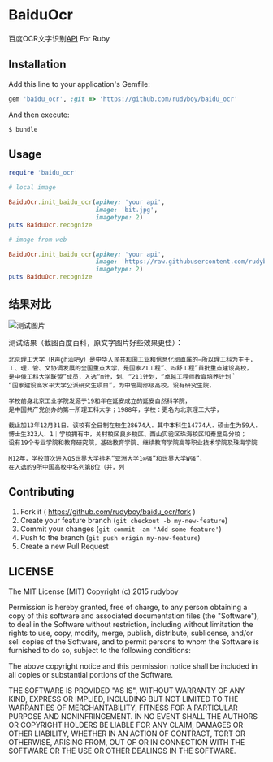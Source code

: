 # BaiduOcr

百度OCR文字识别[API](http://apistore.baidu.com/apiworks/servicedetail/146.html) For Ruby

## Installation

Add this line to your application's Gemfile:

```ruby
gem 'baidu_ocr', :git => 'https://github.com/rudyboy/baidu_ocr'
```

And then execute:

    $ bundle


## Usage

``` ruby
require 'baidu_ocr'

# local image

BaiduOcr.init_baidu_ocr(apikey: 'your api',
                        image: 'bit.jpg', 
                        imagetype: 2)
puts BaiduOcr.recognize

# image from web

BaiduOcr.init_baidu_ocr(apikey: 'your api',
                        image: 'https://raw.githubusercontent.com/rudyboy/baidu_ocr/master/examples/bit.jpg', 
                        imagetype: 2)
puts BaiduOcr.recognize
```

## 结果对比

![测试图片](https://github.com/rudyboy/baidu_ocr/blob/master/examples/bit.jpg?raw=true) 

测试结果（截图百度百科，原文字图片好些效果更佳）：

```
北京理工大学（R声gh汕吧y）是中华人民共和国工业和信息化部直属的―所以理工科为主干，
工、理，管、文协调发展的全国重点大学，是国家21工程”、吗舒工程”首批重点建设高校，
是中俄工科大学联盟”成员，入选“m计，划、“211计划，“卓越工程师教育培养计划｀
“国家建设高水平大学公派研究生项目”，为中管副部级高校，设有研究生院，  

学校前身北京工业学院发源于19和年在延安成立的延安自然科学院，
是中国共产党创办的第一所理工科大学；1988年，学校：更名为北京理工大学，

截止加13年12月31日．该校有全日制在校生28674人．其中本科生14774人．硕士生为59人．
博士生323人．1｜学校拥有中，关村校区良乡校区、西山实验区珠海校区和秦皇岛分校；
设有19个专业学院和教育研究院，基础教育学院、继续教育学院高等职业技术学院及珠海学院

M12年，学校首次进入QS世界大学排名“亚洲大学1∞强”和世界大学W强”，
在入选的9所中国高校中名列第B位（并，列
```

## Contributing

1. Fork it ( https://github.com/rudyboy/baidu_ocr/fork )
2. Create your feature branch (`git checkout -b my-new-feature`)
3. Commit your changes (`git commit -am 'Add some feature'`)
4. Push to the branch (`git push origin my-new-feature`)
5. Create a new Pull Request

## LICENSE

The MIT License (MIT) Copyright (c) 2015 rudyboy

Permission is hereby granted, free of charge, to any person obtaining a copy of this software and associated documentation files (the "Software"), to deal in the Software without restriction, including without limitation the rights to use, copy, modify, merge, publish, distribute, sublicense, and/or sell copies of the Software, and to permit persons to whom the Software is furnished to do so, subject to the following conditions:

The above copyright notice and this permission notice shall be included in all copies or substantial portions of the Software.

THE SOFTWARE IS PROVIDED "AS IS", WITHOUT WARRANTY OF ANY KIND, EXPRESS OR IMPLIED, INCLUDING BUT NOT LIMITED TO THE WARRANTIES OF MERCHANTABILITY, FITNESS FOR A PARTICULAR PURPOSE AND NONINFRINGEMENT. IN NO EVENT SHALL THE AUTHORS OR COPYRIGHT HOLDERS BE LIABLE FOR ANY CLAIM, DAMAGES OR OTHER LIABILITY, WHETHER IN AN ACTION OF CONTRACT, TORT OR OTHERWISE, ARISING FROM, OUT OF OR IN CONNECTION WITH THE SOFTWARE OR THE USE OR OTHER DEALINGS IN THE SOFTWARE.
